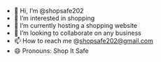 - 👋 Hi, I’m @shopsafe202
- 👀 I’m interested in shopping 
- 🌱 I’m currently hosting a shopping website 
- 💞️ I’m looking to collaborate on any business 
- 📫 How to reach me @shopsafe202@gmail.com
- 😄 Pronouns: Shop It Safe
<!---
shopsafe202/shopsafe202 is a ✨ special ✨ repository because its `README.md` (this file) appears on your GitHub profile.
You can click the Preview link to take a look at your changes.
--->
